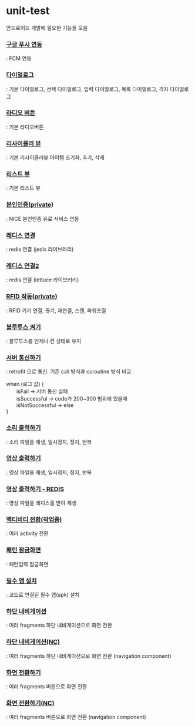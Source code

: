 # unit-test
안드로이드 개발에 필요한 기능들 모음

### [구글 푸시 연동](https://github.com/jin-vita/test-push)
: FCM 연동

### [다이얼로그](https://github.com/jin-vita/test-dialog)
: 기본 다이얼로그, 선택 다이얼로그, 입력 다이얼로그, 목록 다이얼로그, 격자 다이얼로그

### [라디오 버튼](https://github.com/jin-vita/test-radio-button)
: 기본 라디오버튼

### [리사이클러 뷰](https://github.com/jin-vita/test-recyclerview)
: 기본 리사이클러뷰 아이템 초기화, 추가, 삭제

### [리스트 뷰](https://github.com/jin-vita/test-listview)
: 기본 리스트 뷰

### [본인인증(private)](https://github.com/jin-vita/test-auth)
: NICE 본인인증 유료 서비스 연동

### [레디스 연결](https://github.com/jin-vita/test-jedis)
: redis 연결 (jedis 라이브러리)

### [레디스 연결2](https://github.com/jin-vita/test-redis)
: redis 연결 (lettuce 라이브러리)

### [RFID 작동(private)](https://github.com/jin-vita/test-rfid)
: RFID 기기 연결, 끊기, 재연결, 스캔, 파워조절

### [블루투스 켜기](https://github.com/jin-vita/test-bluetooth)
: 블루투스를 언제나 켠 상태로 유지

### [서버 통신하기](https://github.com/jin-vita/test-retrofit)
: retrofit 으로 통신. 기존 call 방식과 coroutine 방식 비교

when (로그 값) {  
  isFail -> 서버 통신 실패  
  isSuccessful -> code가 200~300 범위에 있을때  
  isNotSuccessful -> else  
}

### [소리 출력하기](https://github.com/jin-vita/test-sound-player)
: 소리 파일을 재생, 일시정지, 정지, 반복

### [영상 출력하기](https://github.com/jin-vita/test-video-player)
: 영상 파일을 재생, 일시정지, 정지, 반복

### [영상 출력하기 - REDIS](https://github.com/jin-vita/test-redis-video-play)
: 영상 파일을 레디스를 받아 재생

### [액티비티 전환(작업중)](https://github.com/jin-vita/test-activity)
: 여러 activity 전환

### [패턴 잠금화면](https://github.com/jin-vita/test-pattern-lock)
: 패턴입력 잠금화면

### [필수 앱 설치](https://github.com/jin-vita/test-install)
: 코드로 연결된 필수 앱(apk) 설치

### [하단 내비게이션](https://github.com/jin-vita/test-bottom-navigation-old)
: 여러 fragments 하단 내비게이션으로 화면 전환

### [하단 내비게이션(NC)](https://github.com/jin-vita/test-bottom-navigation)
: 여러 fragments 하단 내비게이션으로 화면 전환 (navigation component)

### [화면 전환하기](https://github.com/jin-vita/test-fragment-old)
: 여러 fragments 버튼으로 화면 전환

### [화면 전환하기(NC)](https://github.com/jin-vita/test-fragment)
: 여러 fragments 버튼으로 화면 전환 (navigation component)

